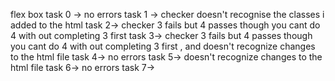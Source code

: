 flex box
task 0 -> no errors
task 1 -> checker doesn't recognise the classes i  added to the html
task 2-> checker 3 fails but 4 passes though you cant do 4 with out completing 3 first
task 3-> checker 3 fails but 4 passes though you cant do 4 with out completing 3 first , and doesn't recognize changes to the html file
task 4-> no errors
task 5-> doesn't recognize changes to the html file
task 6-> no errors
task 7-> 